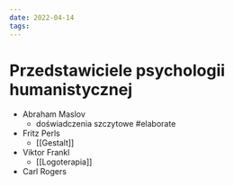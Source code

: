 ```yaml
---
date: 2022-04-14
tags: 
---
```

# Przedstawiciele psychologii humanistycznej

- Abraham Maslov
	- doświadczenia szczytowe #elaborate
- Fritz Perls
	- [[Gestalt]]
- Viktor Frankl
	- [[Logoterapia]]
- Carl Rogers